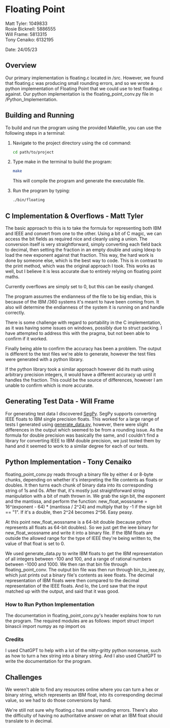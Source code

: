 #   Floating Point

Matt Tyler: 1049833  
Rosie Bicknell: 5886555  
Will Frame: 5813315  
Tony Cenaiko: 6132195  

Date: 24/05/23


## Overview

Our primary implementation is floating.c located in /src. However, we found that floating.c was producing small rounding errors, and so we wrote a python implementation of Floating Point that we could use to test floating.c against. Our python implementation is the floating_point_conv.py file in /Python_Implementation.


## Building and Running


To build and run the program using the provided Makefile, you can use the following steps in a terminal:

1. Navigate to the project directory using the cd command:

    ```bash
    cd path/to/project
    ```

2. Type make in the terminal to build the program:

    ```bash
    make
    ```

    This will compile the program and generate the executable file.

3. Run the program by typing:

    ```bash
    ./bin/floating 
    ```


## C Implementation & Overflows - Matt Tyler

The basic approach to this is to take the formula for representing both IBM and IEEE and convert from one to the other. Using a bit of C magic, we can access the bit fields as required nice and cleanly using a union. The conversion itself is very straightforward, simply converting each field back to decimal, then setting the fraction in an empty double and using ldexp to load the new exponent against that fraction. This way, the hard work is done by someone else, which is the best way to code. This is in contrast to the print method, which was the original approach I took. This works as well, but I believe it is less accurate due to entirely relying on floating point maths. 

Currently overflows are simply set to 0, but this can be easily changed.

The program assumes the endianness of the file to be big endian, this is because of the IBM /360 systems it's meant to have been coming from. It also will determine the endianness of the system it is running on and handle correctly. 

There is some challenge with regard to portability in the C implementation, as it was having some issues on windows, possibly due to struct packing. I have attempted to address this with the pragma, but not been able to confirm if it worked.

Finally being able to confirm the accuracy has been a problem. The output is different to the test files we're able to generate, however the test files were generated with a python library.

If the python library took a similar approach however did its math using arbitrary precision integers, it would have a different accuracy up until it handles the fraction. This could be the source of differences, however I am unable to confirm which is more accurate. 

## Generating Test Data - Will Frame

For generating test data I discovered [SegPy](https://segpy.readthedocs.io/en/latest/apidocs/segpy/segpy.ibm_float.html). SegPy supports converting IEEE floats to IBM single precision floats. This worked for a large range of tests I generated using [generate_data.py](testdata/generate_data.py), however, there were slight differences in the output which seemed to be from a rounding issue. As the formula for double precision was basically the same, and I couldn't find a library for converting IEEE to IBM double precision, we just tested them by hand and it seemed to work to a similar degree for each of our tests.


## Python Implementation - Tony Cenaiko

floating_point_conv.py reads through a binary file by either 4 or 8-byte chunks, depending on whether it's interpreting the file contents as floats or doubles. It then turns each chunk of binary data into its corresponding string of 1s and 0s. After that, it's mostly just straightforward string manipulation with a bit of math thrown in. We grab the sign bit, the exponent and the mantissa, and perform the function:
new_float_wossname = 16^(exponent - 64) * (mantissa / 2^24)
and multiply that by -1 if the sign bit == "1". If it's a double, then 2^24 becomes 2^56. Easy peasy.

At this point new_float_wossname is a 64-bit double (because python represents all floats as 64-bit doubles). So we just get the ieee binary for new_float_wossname and write it into a binary file. If the IBM floats are outside the allowed range for the type of IEEE they're being written to, the value of that float is set to 0.

We used generate_data.py to write IBM floats to get the IBM representation of all integers between -100 and 100, and a range of rational numbers between -1000 and 1000. We then ran that bin file through floating_point_conv. The output bin file was then run through bin_to_ieee.py, which just prints out a binary file's contents as ieee floats. The decimal representation of IBM floats were then compared to the decimal representation of the IEEE floats. And lo, the Lord saw that the input matched up with the output, and said that it was good.

### How to Run Python Implementation

The documentation in floating_point_conv.py's header explains how to run the program. The required modules are as follows:
import struct
import binascii
import numpy as np
import os

### Credits

I used ChatGPT to help with a lot of the nitty-gritty python nonsense, such as how to turn a hex string into a binary string. And I also used ChatGPT to write the documentation for the program.

## Challenges

We weren't able to find any resources online where you can turn a hex or binary string, which represents an IBM float, into its corresponding decimal value, so we had to do those conversions by hand.

We're still not sure why floating.c has small rounding errors. There's also the difficulty of having no authoritative answer on what an IBM float should translate to in decimal.